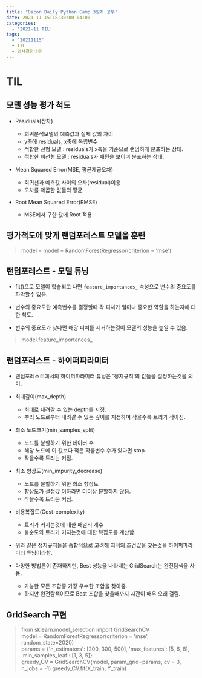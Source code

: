 ```yaml
---
title: "Dacon Daily Python Camp 3일차 공부"
date: 2021-11-15T18:30:00-04:00
categories:
  - '2021-11 TIL'
tags:
  - '20211115'
  - TIL
  - 의사결정나무
---
```



# TIL

## 모델 성능 평가 척도

* Residuals(잔차)
  * 회귀분석모델의 예측값과 실제 값의 차이
  * y축에 residuals, x축에 독립변수
  * 적합한 선형 모델 : residuals가 x축을 기준으로 랜덤하게 분포하는 상태.
  * 적합한 비선형 모델 : residuals가 패턴을 보이며 분포하는 상태.

* Mean Squared Error(MSE, 평균제곱오차)

  * 회귀선과 예측값 사이의 오차(residual)이용
  * 오차를 제곱한 값들의 평균

* Root Mean Squared Error(RMSE)

  * MSE에서 구한 값에 Root 적용


## 평가척도에 맞게 랜덤포레스트 모델을 훈련

> model = model = RandomForestRegressor(criterion = 'mse')

## 랜덤포레스트 - 모델 튜닝

* fit()으로 모델이 학습되고 나면 ```feature_importances_``` 속성으로 변수의 중요도를 파악할수 있음.

* 변수의 중요도란 예측변수를 결정할때 각 피쳐가 얼마나 중요한 역할을 하는지에 대한 척도.

* 변수의 중요도가 낮다면 해당 피쳐를 제거하는것이 모델의 성능을 높일 수 있음.

> model.feature_importances_

## 랜덤포레스트 - 하이퍼파라미터

* 랜덤포레스트에서의 하이퍼파라미터 튜닝은 '정지규칙'의 값들을 설정하는것을 의미.

* 최대깊이(max_depth)
  * 최대로 내려갈 수 있는 depth를 지정.
  * 뿌리 노드로부터 내려갈 수 있는 깊이를 지정하며 작을수록 트리가 작아짐.

* 최소 노드크기(min_samples_split)
  * 노드를 분할하기 위한 데이터 수
  * 해당 노드에 이 값보다 적은 확률변수 수가 있다면 stop.
  * 작을수록 트리는 커짐.

* 최소 향상도(min_impurity_decrease)
  * 노드를 분할하기 위한 최소 향상도
  * 향상도가 설정값 이하라면 더이상 분할하지 않음.
  * 작을수록 트리는 커짐.

* 비용복잡도(Cost-complexity)
  * 트리가 커지는것에 대한 패널티 계수
  * 불순도와 트리가 커지는것에 대한 복잡도를 계산함.

* 위와 같은 정지규칙들을 종합적으로 고려해 최적의 조건값을 찾는것을 하이퍼파라미터 튜닝이라함.

* 다양한 방법론이 존재하지만, Best 성능을 나타내는 GridSearch는 완전탐색을 사용.

  * 가능한 모든 조합중 가장 우수한 조합을 찾아줌.
  * 하지만 완전탐색이므로 Best 조합을 찾을때까지 시간이 매우 오래 걸림. 

## GridSearch 구현

> from sklearn.model_selection import GridSearchCV  
> model = RandomForestRegressor(criterion = 'mse', random_state=2020)  
> params = {'n_estimators': [200, 300, 500],
          'max_features': [5, 6, 8],
          'min_samples_leaf': [1, 3, 5]}  
> greedy_CV = GridSearchCV(model, param_grid=params, cv = 3, n_jobs = -1)
greedy_CV.fit(X_train, Y_train)
